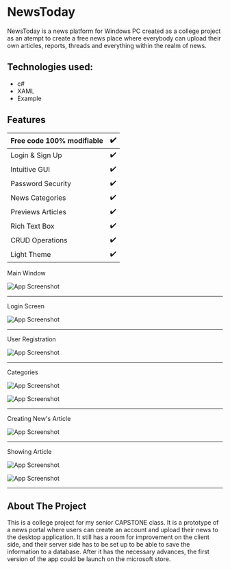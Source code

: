 
# NewsToday

NewsToday is a news platform for Windows PC created as a college project as an atempt to create a free news place where everybody can upload their own articles, reports, threads and everything within the realm of news. 



## Technologies used:

* c#
* XAML
* Example


## Features

| Free code 100% modifiable |:heavy_check_mark:|
|---------------------------|------------------|
| Login & Sign Up           |:heavy_check_mark:|
| Intuitive GUI             |:heavy_check_mark:|
| Password Security         |:heavy_check_mark:|
| News Categories           |:heavy_check_mark:|
| Previews Articles         |:heavy_check_mark:|
| Rich Text Box             |:heavy_check_mark:|
| CRUD Operations           |:heavy_check_mark:|
| Light Theme               |:heavy_check_mark:|

Main Window

![App Screenshot](Assets/01.jpg)

------------------------------------------------

Login Screen

![App Screenshot](Assets/02.jpg)

------------------------------------------------

User Registration

![App Screenshot](Assets/03.jpg)

------------------------------------------------

Categories

![App Screenshot](Assets/04.jpg)

![App Screenshot](Assets/06.jpg)

------------------------------------------------

Creating New's Article

![App Screenshot](Assets/05.jpg)

------------------------------------------------

Showing Article

![App Screenshot](Assets/07.jpg)

![App Screenshot](Assets/08.jpg)

------------------------------------------------

## About The Project

This is a college project for my senior CAPSTONE class. It is a prototype of
a news portal where users can create an account and upload their news to the
desktop application. It still has a room for improvement on the client side, and
their server side has to be set up to be able to save the information to a database.
After it has the necessary advances, the first version of the app could be launch on 
the microsoft store.












